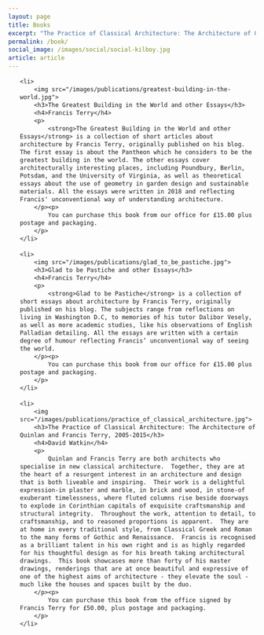 ```yaml
---
layout: page
title: Books
excerpt: "The Practice of Classical Architecture: The Architecture of Quinlan and Francis Terry, 2005-2015 by David Watkin Published by Rizzoli"
permalink: /book/
social_image: /images/social/social-kilboy.jpg
article: article
---
```

<ul class="list publications">

	<li>
		<img src="/images/publications/greatest-building-in-the-world.jpg">
		<h3>The Greatest Building in the World and other Essays</h3>
		<h4>Francis Terry</h4>
		<p>
			<strong>The Greatest Building in the World and other Essays</strong> is a collection of short articles about architecture by Francis Terry, originally published on his blog. The first essay is about the Pantheon which he considers to be the greatest building in the world. The other essays cover architecturally interesting places, including Poundbury, Berlin, Potsdam, and the University of Virginia, as well as theoretical essays about the use of geometry in garden design and sustainable materials. All the essays were written in 2018 and reflecting Francis' unconventional way of understanding architecture.
		</p><p>
			You can purchase this book from our office for £15.00 plus postage and packaging.
		</p>
	</li>
	
	<li>
		<img src="/images/publications/glad_to_be_pastiche.jpg">
		<h3>Glad to be Pastiche and other Essays</h3>
		<h4>Francis Terry</h4>
		<p>
			<strong>Glad to be Pastiche</strong> is a collection of short essays about architecture by Francis Terry, originally published on his blog. The subjects range from reflections on living in Washington D.C, to memories of his tutor Dalibor Vesely, as well as more academic studies, like his observations of English Palladian detailing. All the essays are written with a certain degree of humour reflecting Francis’ unconventional way of seeing the world.
		</p><p>
			You can purchase this book from our office for £15.00 plus postage and packaging.
		</p>
	</li>

	<li>
		<img src="/images/publications/practice_of_classical_architecture.jpg">
		<h3>The Practice of Classical Architecture: The Architecture of Quinlan and Francis Terry, 2005-2015</h3>
		<h4>David Watkin</h4>
		<p>
			Quinlan and Francis Terry are both architects who specialise in new classical architecture.  Together, they are at the heart of a resurgent interest in an architecture and design that is both liveable and inspiring.  Their work is a delightful expression-in plaster and marble, in brick and wood, in stone-of exuberant timelessness, where fluted columns rise beside doorways to explode in Corinthian capitals of exquisite craftsmanship and structural integrity.  Throughout the work, attention to detail, to craftsmanship, and to reasoned proportions is apparent.  They are at home in every traditional style, from Classical Greek and Roman to the many forms of Gothic and Renaissance.  Francis is recognised as a brilliant talent in his own right and is as highly regarded for his thoughtful design as for his breath taking architectural drawings.  This book showcases more than forty of his master drawings, renderings that are at once beautiful and expressive of one of the highest aims of architecture - they elevate the soul - much like the houses and spaces built by the duo.
		</p><p>
			You can purchase this book from the office signed by Francis Terry for £50.00, plus postage and packaging.
		</p>
	</li>

</ul>
